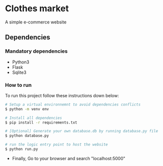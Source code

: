 # Clothes market

A simple e-commerce website

## Dependencies

### Mandatory dependencies

- Python3
- Flask
- Sqlite3

### How to run

To run this project follow these instructions down below:

```bash
# Setup a virtual environnemnt to avoid dependencies conflicts
$ python -m venv env

# Install all dependencies
$ pip install -r requirements.txt

# [Optional] Generate your own database.db by running database.py file independently or just use the one provided 
$ python database.py

# run the logic entry point to host the website
$ python run.py
```

- Finally, Go to your browser and search "localhost:5000"
